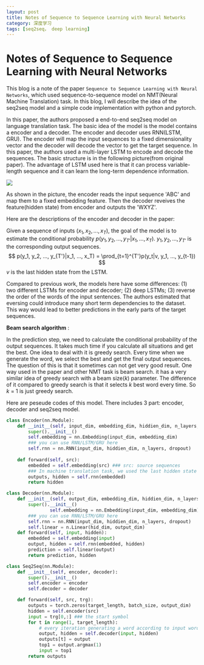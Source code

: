 ```yaml
---
layout: post
title: Notes of Sequence to Sequence Learning with Neural Networks
category: 深度学习
tags: [seq2seq， deep learning]
---
```


<head>
    <script src="https://cdn.mathjax.org/mathjax/latest/MathJax.js?config=TeX-AMS-MML_HTMLorMML" type="text/javascript"></script>
    <script type="text/x-mathjax-config">
        MathJax.Hub.Config({
            tex2jax: {
            skipTags: ['script', 'noscript', 'style', 'textarea', 'pre'],
            inlineMath: [['$','$']]
            }
        });
    </script>
</head>


# Notes of Sequence to Sequence Learning with Neural Networks #

This blog is a note of the paper `Sequence to Sequence Learning with Neural Networks`, which used sequence-to-sequence model on NMT(Neural Machine Translation) task. In this blog, I will describe the idea of the seq2seq model and  a simple code implementation with python and pytorch.

In this paper, the authors proposed a end-to-end seq2seq model on language translation task. The basic idea of the model is the model contains a encoder and a decoder. The encoder and decoder uses RNN(LSTM, GRU). The encoder will map the input sequences to a fixed dimensionality vector and the decoder will decode the vector to get the target sequence. In this paper, the authors used a multi-layer LSTM to encode and decode the  sequences. The basic structure is in the following picture(from original paper). The advantage of LSTM used here is that it can process variable-length sequence and it can learn the long-term dependence information.

![](https://github.com/psj1997/psj1997.github.io/tree/master/_posts/images/blog1_1.jpg)

As shown in the picture, the encoder reads the input sequence 'ABC' and map them to a fixed embedding feature. Then the decoder reveives the feature(hidden state) from encoder and outputs the 'WXYZ'.

Here are the descriptions of the encoder and decoder in the paper: 

Given a sequence of inputs ($x_1, x_2, ..., x_T$),  the goal of the model is to estimate the conditional probability $p(y_1, y_2, ..., y_{T'}|x_1, ..., x_T)$.  $y_1, y_2, ..., y_{T'}$ is the corresponding output sequences. 
$$
p(y_1, y_2, ..., y_{T'}|x_1, ..., x_T) = \prod_{t=1}^{T'}p(y_t|v, y_1, ..., y_{t-1})
$$
$v$ is the last hidden state from the LSTM.

Compared to previous work, the models here have some differences: (1) two different LSTMs for encoder and decoder; (2) deep LSTMs; (3) reverse the order of the words of the input sentences. The authors estimated that eversing could introduce many short term dependencies to the dataset. This way would lead to better predictions in the early parts of the target sequences.

**Beam search algorithm** :

 In the prediction step, we need to calculate the conditional probability of the output sequences. It takes much time if you calculate all situations and get the best. One idea to deal with it is greedy search. Every time when we generate the word, we select the best and get the final output sequences. The question of this is that it sometimes can not get very good result. One way used in the paper and other NMT task is beam search. it has a very similar idea of greedy search with a beam size(*k*) parameter. The difference of it compared to greedy search is that it selects *k* best word every time. So *k* = 1 is just greedy search.

Here are peseude codes of this model. There includes 3 part: encoder, decoder and seq2seq model.

```python
class Encoder(nn.Module):
    def __init__(self, input_dim, embedding_dim, hiddien_dim, n_layers, dropout):
        super().__init__()
        self.embedding = nn.Embedding(input_dim, embedding_dim)
        ### you can use RNN/LSTM/GRU here
        self.rnn = nn.RNN(input_dim, hiddien_dim, n_layers, dropout)
        
    def forward(self, src):
        embedded = self.embedding(src) ### src: source sequences
        ### In machine translation task, we used the last hidden state of evert rnn layer 
        outputs, hidden = self.rnn(embedded)
        return hidden
```

```python
class Decoder(nn.Module):
    def __init__(self, output_dim, embedding_dim, hiddien_dim, n_layers, dropout):
		super().__init__()
                self.embedding = nn.Embedding(input_dim, embedding_dim)
        ### you can use RNN/LSTM/GRU here
        self.rnn = nn.RNN(input_dim, hiddien_dim, n_layers, dropout)
        self.linear = n.Linear(hid_dim, output_dim)
    def forward(self, input, hidden):
        embedded = self.embedding(input)
        output, hidden = self.rnn(embedded, hidden)
        prediction = self.linear(output)
        return prediction, hidden
```

```python
class Seq2Seq(nn.Module):
    def __init__(self, encoder, decoder):
        super().__init__()
        self.encoder = encoder
        self.decoder = decoder

    def forward(self, src, trg):
        outputs = torch.zeros(target_length, batch_size, output_dim)
        hidden = self.encoder(src)
        input = trg[0,:] ### the start symbol
        for t in range(1, target_length):
            # every iteration generating a word according to input word and hidden state 
            output, hidden = self.decoder(input, hidden)
            outputs[t] = output
            top1 = output.argmax(1)
            input = top1
        return outputs
```



